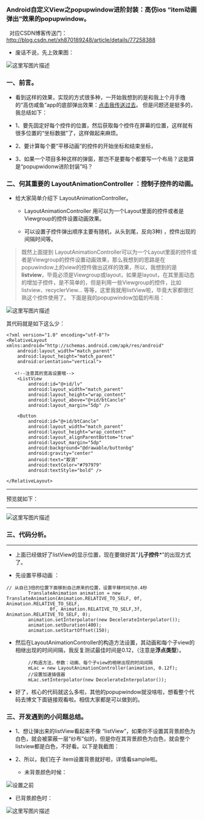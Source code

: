 ### Android自定义View之popupwindow进阶封装：高仿ios “item动画弹出”效果的popupwindow。
 
 对应CSDN博客传送门：http://blog.csdn.net/xh870189248/article/details/77258388
 
- 废话不说，先上效果图：


![这里写图片描述](http://img.blog.csdn.net/20170816161310779?watermark/2/text/aHR0cDovL2Jsb2cuY3Nkbi5uZXQveGg4NzAxODkyNDg=/font/5a6L5L2T/fontsize/400/fill/I0JBQkFCMA==/dissolve/70/gravity/SouthEast)



### 一、前言。


- 看到这样的效果，实现的方式很多种，一开始我想到的是和我上个月手撸的“高仿咸鱼”app的底部弹出效果：[点击我传送过去](http://blog.csdn.net/xh870189248/article/details/75949283)。 但是问题还是挺多的，我总结如下：

 - 1、要先固定好每个控件的位置，然后获取每个控件在屏幕的位置，这样就有很多位置的“坐标数据”了，这样做起来麻烦。
 
 - 2、要计算每个要“平移动画”的控件的开始坐标和结束坐标，

 - 3、如果一个项目多种这样的弹窗，那岂不是要每个都要写一个布局？这能算是“popupwidonw进阶封装”吗？



### 二、何其重要的 LayoutAnimationController ：控制子控件的动画。




- 给大家简单介绍下 LayoutAnimationController。
  
  - LayoutAnimationController 用可以为一个Layout里面的控件或者是Viewgroup的控件设置动画效果。
  
  - 可以设置子控件弹出顺序主要有随机，从头到尾，反向3种) ，控件出现的间隔时间等。
  



>  既然上面提到 LayoutAnimationController可以为一个Layout里面的控件或者是Viewgroup的控件设置动画效果，那么我想到的思路是在 popuwindow上的view的控件做出这样的效果，所以，我想到的是**listview**，毕竟必须是Viewgroup或layout，如果是layout，在其里面动态的增加子控件，是不简单的，但是利用一些Viewgroup的控件，比如 listview、recyclerView...  等等，这里我就用listView啦，毕竟大家都很烂熟这个控件使用了。 下面是我的popupwindow加载的布局：




![这里写图片描述](http://img.blog.csdn.net/20170816164836873?watermark/2/text/aHR0cDovL2Jsb2cuY3Nkbi5uZXQveGg4NzAxODkyNDg=/font/5a6L5L2T/fontsize/400/fill/I0JBQkFCMA==/dissolve/70/gravity/SouthEast)



其代码就是如下这么少：



```
<?xml version="1.0" encoding="utf-8"?>
<RelativeLayout xmlns:android="http://schemas.android.com/apk/res/android"
    android:layout_width="match_parent"
    android:layout_height="match_parent"
    android:orientation="vertical">

   <!--注意其的宽高设置哦-->
    <ListView
        android:id="@+id/lv"
        android:layout_width="match_parent"
        android:layout_height="wrap_content"
        android:layout_above="@+id/btCancle"
        android:layout_margin="5dp" />

    <Button
        android:id="@+id/btCancle"
        android:layout_width="match_parent"
        android:layout_height="wrap_content"
        android:layout_alignParentBottom="true"
        android:layout_margin="5dp"
        android:background="@drawable/buttonbg"
        android:gravity="center"
        android:text="取消"
        android:textColor="#797979"
        android:textStyle="bold" />

</RelativeLayout>
```


----------
预览就如下：


----------
![这里写图片描述](http://img.blog.csdn.net/20170816165154391?watermark/2/text/aHR0cDovL2Jsb2cuY3Nkbi5uZXQveGg4NzAxODkyNDg=/font/5a6L5L2T/fontsize/400/fill/I0JBQkFCMA==/dissolve/70/gravity/SouthEast)


### 三、代码分析。


----------
 
 - 上面已经做好了listView的显示位置，现在要做好其“**儿子控件***”的出现方式了。

 - 先设置平移动画 ：
   

```
// 从自已3倍的位置下面移到自己原来的位置，设置平移时间为0.4秒
        TranslateAnimation animation = new TranslateAnimation(Animation.RELATIVE_TO_SELF, 0f, Animation.RELATIVE_TO_SELF,
                0f, Animation.RELATIVE_TO_SELF,3f, Animation.RELATIVE_TO_SELF, 0);
        animation.setInterpolator(new DecelerateInterpolator());
        animation.setDuration(400);
        animation.setStartOffset(150);
```
- 然后在LayoutAnimationController的构造方法设置，其动画和每个子view的相继出现的时间间隔，我反复测试最佳时间是0.12，（注意是**浮点类型**）。

        

```     
        //构造方法，参数：动画、每个子view的相继出现的时间间隔
        mLac = new LayoutAnimationController(animation, 0.12f);
        //设置加速插值器
        mLac.setInterpolator(new DecelerateInterpolator());
```

- 好了，核心的代码就这么多啦，其他的popupwindow就没啥啦，想看整个代码去博文下面链接观看啦。相信大家都是可以做到的。
 



### 三、开发遇到的小问题总结。


- 1、想让弹出来的listView看起来不像 “listView”，如果你不设置其背景颜色为白色，就会被蒙蔽一层“纱布”似的，但是你在其背景颜色为白色，就会整个listview都是白色，不好看。以下是我截图：

- 2、所以，我们在子 item设置背景就好啦，详情看sample啦。


   - 未背景颜色时候：
  
![设置之前](http://img.blog.csdn.net/20170816172133086?watermark/2/text/aHR0cDovL2Jsb2cuY3Nkbi5uZXQveGg4NzAxODkyNDg=/font/5a6L5L2T/fontsize/400/fill/I0JBQkFCMA==/dissolve/70/gravity/SouthEast)


   - 已背景颜色时：
   

![这里写图片描述](http://img.blog.csdn.net/20170816172250321?watermark/2/text/aHR0cDovL2Jsb2cuY3Nkbi5uZXQveGg4NzAxODkyNDg=/font/5a6L5L2T/fontsize/400/fill/I0JBQkFCMA==/dissolve/70/gravity/SouthEast)


